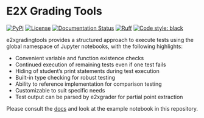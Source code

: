 # E2X Grading Tools

[![PyPi](https://img.shields.io/pypi/v/exam_kernel)](https://pypi.org/project/e2xgradingtools)
[![License](https://img.shields.io/badge/License-MIT-blue.svg)](https://opensource.org/licenses/MIT)
[![Documentation Status](https://readthedocs.org/projects/e2x-grading-tools/badge/?version=latest)](https://e2x-grading-tools.readthedocs.io/en/latest/?badge=latest)
[![Ruff](https://img.shields.io/endpoint?url=https://raw.githubusercontent.com/astral-sh/ruff/main/assets/badge/v2.json)](https://github.com/astral-sh/ruff)
[![Code style: black](https://img.shields.io/badge/code%20style-black-000000.svg)](https://github.com/psf/black)

e2xgradingtools provides a structured approach to execute tests using the global namespace of Jupyter notebooks, with the following highlights:

- Convenient variable and function existence checks
- Continued execution of remaining tests even if one test fails
- Hiding of student’s print statements during test execution
- Built-in type checking for robust testing
- Ability to reference implementation for comparison testing
- Customizable to suit specific needs
- Test output can be parsed by e2xgrader for partial point extraction

Please consult the [docs](https://e2x-grading-tools.readthedocs.io/en/latest) and look at the example notebook in this repository.

